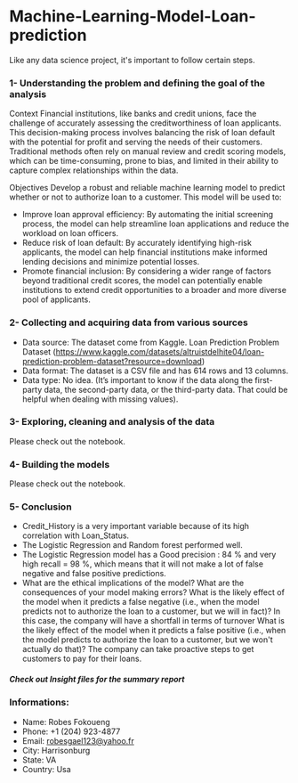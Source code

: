 # Machine-Learning-Model-Loan-prediction
Like any data science project, it's important to follow certain steps.

### 1- Understanding the problem and defining the goal of the analysis
Context
Financial institutions, like banks and credit unions, face the challenge of accurately assessing the creditworthiness of loan applicants. This decision-making process involves balancing the risk of loan default with the potential for profit and serving the needs of their customers. Traditional methods often rely on manual review and credit scoring models, which can be time-consuming, prone to bias, and limited in their ability to capture complex relationships within the data.

Objectives
Develop a robust and reliable machine learning model to predict whether or not to authorize loan to a customer. This model will be used to:

- Improve loan approval efficiency: By automating the initial screening process, the model can help streamline loan applications and reduce the workload on loan officers.
- Reduce risk of loan default: By accurately identifying high-risk applicants, the model can help financial institutions make informed lending decisions and minimize potential losses.
- Promote financial inclusion: By considering a wider range of factors beyond traditional credit scores, the model can potentially enable institutions to extend credit opportunities to a broader and more diverse pool of applicants.

### 2- Collecting and acquiring data from various sources
- Data source: The dataset come from Kaggle. Loan Prediction Problem Dataset (https://www.kaggle.com/datasets/altruistdelhite04/loan-prediction-problem-dataset?resource=download)
- Data format: The dataset is a CSV file and has 614 rows and 13 columns.
- Data type: No idea. (It’s important to know if the data along the first-party data, the second-party data, or the third-party data. That could be helpful when dealing with missing values).

### 3- Exploring, cleaning and analysis of the data
Please check out the notebook.

### 4- Building the models

Please check out the notebook.

### 5- Conclusion
- Credit_History is a very important variable because of its high correlation with Loan_Status.
- The Logistic Regression and Random forest performed well.
- The Logistic Regression model has a Good precision : 84 % and very high recall = 98 %, which means that it will not make a lot of false negative and false positive predictions.
- What are the ethical implications of the model? What are the consequences of your model making errors? What is the likely effect of the model when it predicts a false negative (i.e., when the model predicts not to authorize the loan to a customer, but we will in fact)? In this case, the company will have a shortfall in terms of turnover
What is the likely effect of the model when it predicts a false positive (i.e., when the model predicts to authorize the loan to a customer, but we won't actually do that)? The company can take proactive steps to get customers to pay for their loans.
##### Check out Insight files for the summary report

### Informations:
- Name: Robes Fokoueng
- Phone: +1 (204) 923-4877
- Email: robesgael123@yahoo.fr
- City: Harrisonburg
- State: VA
- Country: Usa
